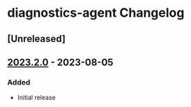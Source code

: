 <!-- Keep a Changelog guide -> https://keepachangelog.com -->

# diagnostics-agent Changelog

## [Unreleased]

## [2023.2.0] - 2023-08-05

### Added
- Initial release

[2023.2.0]: https://github.com/rafaelldi/diagnostics-client-plugin/commits/v2023.2.0